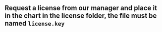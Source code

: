 ## Request a license from our manager and place it in the chart in the license folder, the file must be named `license.key`